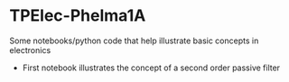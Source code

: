 # TPElec-Phelma1A
Some notebooks/python code that help illustrate basic concepts in electronics

* First notebook illustrates the concept of a second order passive filter
